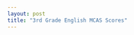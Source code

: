 ```yaml
---
layout: post
title: "3rd Grade English MCAS Scores"
---
```

<div class="legend"></div>
<svg class="english-mcas-map" viewBox="0 0 900 700"></svg>
<script src="/assets/javascripts/legend.js" type="module"></script>
<script src="/assets/javascripts/english-mcas-map.js" type="module"></script>